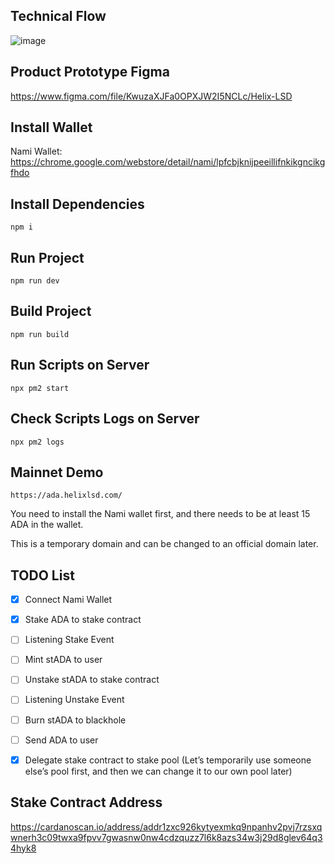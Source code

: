 ## Technical Flow

![image](https://github.com/ZKHelixlabs/helix-cardano-lsd/blob/main/Technical_Flow.jpg)

## Product Prototype Figma

https://www.figma.com/file/KwuzaXJFa0OPXJW2I5NCLc/Helix-LSD

## Install Wallet

Nami Wallet: https://chrome.google.com/webstore/detail/nami/lpfcbjknijpeeillifnkikgncikgfhdo

## Install Dependencies

```
npm i
```

## Run Project

```
npm run dev
```

## Build Project

```
npm run build
```

## Run Scripts on Server

```
npx pm2 start
```

## Check Scripts Logs on Server

```
npx pm2 logs
```

## Mainnet Demo

```
https://ada.helixlsd.com/
```
You need to install the Nami wallet first, and there needs to be at least 15 ADA in the wallet.

This is a temporary domain and can be changed to an official domain later.

## TODO List

- [x] Connect Nami Wallet

- [x] Stake ADA to stake contract
- [ ] Listening Stake Event
- [ ] Mint stADA to user

- [ ] Unstake stADA to stake contract
- [ ] Listening Unstake Event
- [ ] Burn stADA to blackhole
- [ ] Send ADA to user

- [x] Delegate stake contract to stake pool (Let’s temporarily use someone else’s pool first, and then we can change it to our own pool later)

## Stake Contract Address

https://cardanoscan.io/address/addr1zxc926kytyexmkq9npanhv2pvj7rzsxqwnerh3c09twxa9fpvv7gwasnw0nw4cdzquzz7l6k8azs34w3j29d8glev64q34hyk8